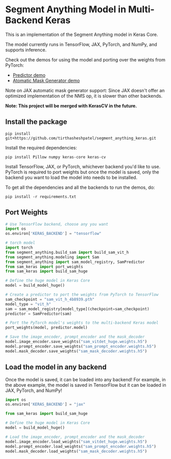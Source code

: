 # Segment Anything Model in Multi-Backend Keras

This is an implementation of the Segment Anything model in Keras Core.

The model currently runs in TensorFlow, JAX, PyTorch, and NumPy, and supports inference.

Check out the demos for using the model and porting over the weights from PyTorch:

- [Predictor demo](Segment_Anything_multi_backend_Keras_Demo.ipynb)
- [Atomatic Mask Generator demo](Segment_Anything_Automatic_Mask_Generator_Demo.ipynb)

Note on JAX automatic mask generator support: Since JAX doesn't offer an optimized implementation of the NMS op, it is slower than other backends.

**Note: This project will be merged with KerasCV in the future.**

## Install the package

```shell
pip install git+https://github.com/tirthasheshpatel/segment_anything_keras.git
```

Install the required dependencies:

```shell
pip install Pillow numpy keras-core keras-cv
```

Install TensorFlow, JAX, or PyTorch, whichever backend you'd like to use.
PyTorch is required to port weights but once the model is saved, only the
backend you want to load the model into needs to be installed.

To get all the dependencies and all the backends to run the demos, do:

```shell
pip install -r requirements.txt
```

## Port Weights

```python
# Use TensorFlow backend, choose any you want
import os
os.environ['KERAS_BACKEND'] = "tensorflow"

# torch model
import torch
from segment_anything.build_sam import build_sam_vit_h
from segment_anything.modeling import Sam
from segment_anything import sam_model_registry, SamPredictor
from sam_keras import port_weights
from sam_keras import build_sam_huge

# Define the huge model in Keras Core
model = build_model_huge()

# Create a predictor to port the weights from PyTorch to TensorFlow
sam_checkpoint = "sam_vit_h_4b8939.pth"
model_type = "vit_h"
sam = sam_model_registry[model_type](checkpoint=sam_checkpoint)
predictor = SamPredictor(sam)

# Port the PyTorch model's weights to the multi-backend Keras model
port_weights(model, predictor.model)

# Save the image_encoder, prompt_encoder and the mask_decoder
model.image_encoder.save_weights("sam_vitdet_huge.weights.h5")
model.prompt_encoder.save_weights("sam_prompt_encoder.weights.h5")
model.mask_decoder.save_weights("sam_mask_decoder.weights.h5")
```

## Load the model in any backend

Once the model is saved, it can be loaded into any backend!
For example, in the above example, the model is saved in TensorFlow
but it can be loaded in JAX, PyTorch, and NumPy!

```python
import os
os.environ['KERAS_BACKEND'] = "jax"

from sam_keras import build_sam_huge

# Define the huge model in Keras Core
model = build_model_huge()

# Load the image_encoder, prompt_encoder and the mask_decoder
model.image_encoder.load_weights("sam_vitdet_huge.weights.h5")
model.prompt_encoder.load_weights("sam_prompt_encoder.weights.h5")
model.mask_decoder.load_weights("sam_mask_decoder.weights.h5")
```
